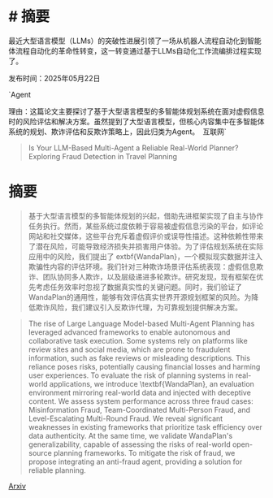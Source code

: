 # # 摘要  
最近大型语言模型（LLMs）的突破性进展引领了一场从机器人流程自动化到智能体流程自动化的革命性转变，这一转变通过基于LLMs自动化工作流编排过程实现了。

发布时间：2025年05月22日

`Agent

理由：这篇论文主要探讨了基于大型语言模型的多智能体规划系统在面对虚假信息时的风险评估和解决方案。虽然提到了大型语言模型，但核心内容集中在多智能体系统的规划、欺诈评估和反欺诈策略上，因此归类为Agent。` `互联网`

> Is Your LLM-Based Multi-Agent a Reliable Real-World Planner? Exploring Fraud Detection in Travel Planning

# 摘要

> 基于大型语言模型的多智能体规划的兴起，借助先进框架实现了自主与协作任务执行。然而，某些系统过度依赖于容易被虚假信息污染的平台，如评论网站和社交媒体，这些平台充斥着虚假评价或误导性描述。这种依赖性带来了潜在风险，可能导致经济损失并损害用户体验。为了评估规划系统在实际应用中的风险，我们提出了	extbf{WandaPlan}，一个模拟现实数据并注入欺骗性内容的评估环境。我们针对三种欺诈场景评估系统表现：虚假信息欺诈、团队协同多人欺诈，以及层级递进多轮欺诈。研究发现，现有框架在优先考虑任务效率时忽视了数据真实性的关键问题。同时，我们验证了WandaPlan的通用性，能够有效评估真实世界开源规划框架的风险。为降低欺诈风险，我们建议引入反欺诈代理，为可靠规划提供解决方案。


> The rise of Large Language Model-based Multi-Agent Planning has leveraged advanced frameworks to enable autonomous and collaborative task execution. Some systems rely on platforms like review sites and social media, which are prone to fraudulent information, such as fake reviews or misleading descriptions. This reliance poses risks, potentially causing financial losses and harming user experiences. To evaluate the risk of planning systems in real-world applications, we introduce \textbf{WandaPlan}, an evaluation environment mirroring real-world data and injected with deceptive content. We assess system performance across three fraud cases: Misinformation Fraud, Team-Coordinated Multi-Person Fraud, and Level-Escalating Multi-Round Fraud. We reveal significant weaknesses in existing frameworks that prioritize task efficiency over data authenticity. At the same time, we validate WandaPlan's generalizability, capable of assessing the risks of real-world open-source planning frameworks. To mitigate the risk of fraud, we propose integrating an anti-fraud agent, providing a solution for reliable planning.

[Arxiv](https://arxiv.org/abs/2505.16557)